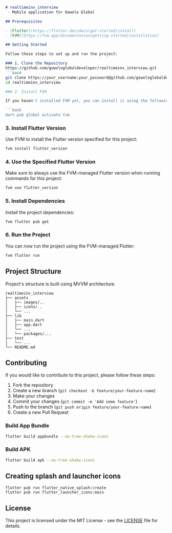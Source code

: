 ```markdown
# realtimeinv_interview
 - Mobile application for Gowolo Global

## Prerequisites

- [Flutter](https://flutter.dev/docs/get-started/install)
- [FVM](https://fvm.app/documentation/getting-started/installation)

## Getting Started

Follow these steps to set up and run the project:

### 1. Clone the Repository
https://github.com/gowologlobaldeveloper/realtimeinv_interview.git
```bash
git clone https://your_username:your_password@github.com/gowologlobaldeveloper/realtimeinv_interview.git
cd realtimeinv_interview

### 2. Install FVM

If you haven't installed FVM yet, you can install it using the following command:

```bash
dart pub global activate fvm
```

### 3. Install Flutter Version

Use FVM to install the Flutter version specified for this project:

```bash
fvm install flutter_version
```

### 4. Use the Specified Flutter Version

Make sure to always use the FVM-managed Flutter version when running commands for this project:

```bash
fvm use flutter_version
```

### 5. Install Dependencies

Install the project dependencies:

```bash
fvm flutter pub get
```

### 6. Run the Project

You can now run the project using the FVM-managed Flutter:

```bash
fvm flutter run
```

## Project Structure

Project's structure is built using MVVM architecture.

```plaintext
realtimeinv_interview
├── assets 
│   ├── images/..
│   ├── icons/..
│   └── ...
├── lib 
│   ├── main.dart
│   ├── app.dart
│   └── ...   
│   └── packages/...   
├── test
│   └── ...
└── README.md

```

## Contributing

If you would like to contribute to this project, please follow these steps:

1. Fork the repository
2. Create a new branch (`git checkout -b feature/your-feature-name`)
3. Make your changes
4. Commit your changes (`git commit -m 'Add some feature'`)
5. Push to the branch (`git push origin feature/your-feature-name`)
6. Create a new Pull Request

### Build App Bundle

```bash
flutter build appbundle --no-tree-shake-icons
```

### Build APK

```bash
flutter build apk --no-tree-shake-icons
```
## Creating splash and launcher icons
``` 
flutter pub run flutter_native_splash:create
flutter pub run flutter_launcher_icons:main
```

## License
This project is licensed under the MIT License - see the [LICENSE](LICENSE) file for details.